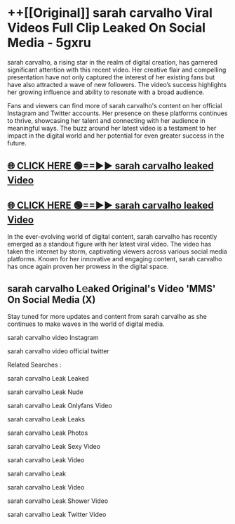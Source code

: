 # ++[[Original]] sarah carvalho Viral Videos Full Clip Leaked On Social Media - 5gxru<br>

sarah carvalho, a rising star in the realm of digital creation, has garnered significant attention with this recent video. Her creative flair and compelling presentation have not only captured the interest of her existing fans but have also attracted a wave of new followers. The video’s success highlights her growing influence and ability to resonate with a broad audience.

Fans and viewers can find more of sarah carvalho's content on her official Instagram and Twitter accounts. Her presence on these platforms continues to thrive, showcasing her talent and connecting with her audience in meaningful ways. The buzz around her latest video is a testament to her impact in the digital world and her potential for even greater success in the future.


## [🌐 CLICK HERE 🟢==►► sarah carvalho leaked Video ](https://onlyclips.site?title=sarah_carvalho&ref=git)

## [🌐 CLICK HERE 🟢==►► sarah carvalho leaked Video ](https://onlyclips.site?title=sarah_carvalho&ref=git)


In the ever-evolving world of digital content, sarah carvalho has recently emerged as a standout figure with her latest viral video. The video has taken the internet by storm, captivating viewers across various social media platforms. Known for her innovative and engaging content, sarah carvalho has once again proven her prowess in the digital space.



## sarah carvalho L𝚎aked Original's Video 'MMS' On Social Media (X)


Stay tuned for more updates and content from sarah carvalho as she continues to make waves in the world of digital media.

sarah carvalho video Instagram

sarah carvalho video official twitter


Related Searches :

sarah carvalho Leak Leaked

sarah carvalho Leak Nude

sarah carvalho Leak Onlyfans Video

sarah carvalho Leak Leaks

sarah carvalho Leak Photos

sarah carvalho Leak Sexy Video

sarah carvalho Leak Video

sarah carvalho Leak

sarah carvalho Leak Video

sarah carvalho Leak Shower Video

sarah carvalho Leak Twitter Video

